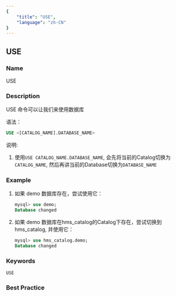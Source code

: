 ```yaml
---
{
    "title": "USE",
    "language": "zh-CN"
}
---
```


<!--
Licensed to the Apache Software Foundation (ASF) under one
or more contributor license agreements.  See the NOTICE file
distributed with this work for additional information
regarding copyright ownership.  The ASF licenses this file
to you under the Apache License, Version 2.0 (the
"License"); you may not use this file except in compliance
with the License.  You may obtain a copy of the License at

  http://www.apache.org/licenses/LICENSE-2.0

Unless required by applicable law or agreed to in writing,
software distributed under the License is distributed on an
"AS IS" BASIS, WITHOUT WARRANTIES OR CONDITIONS OF ANY
KIND, either express or implied.  See the License for the
specific language governing permissions and limitations
under the License.
-->

## USE

### Name

USE

### Description

USE 命令可以让我们来使用数据库

语法：

```SQL
USE <[CATALOG_NAME].DATABASE_NAME>
```

说明:
1. 使用`USE CATALOG_NAME.DATABASE_NAME`, 会先将当前的Catalog切换为`CATALOG_NAME`, 然后再讲当前的Database切换为`DATABASE_NAME`

### Example

1. 如果 demo 数据库存在，尝试使用它：

   ```sql
   mysql> use demo;
   Database changed
   ```

2. 如果 demo 数据库在hms_catalog的Catalog下存在，尝试切换到hms_catalog, 并使用它：

    ```sql
    mysql> use hms_catalog.demo;
    Database changed
    ````
### Keywords

    USE

### Best Practice

